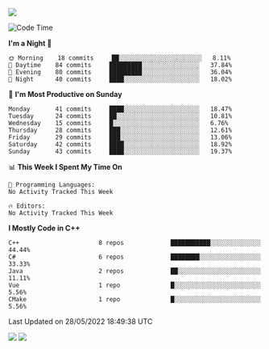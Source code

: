 ![](https://komarev.com/ghpvc/?username=lilpidgey&color=red)
<!--START_SECTION:waka-->
![Code Time](http://img.shields.io/badge/Code%20Time-0%20secs-blue)

**I'm a Night 🦉** 

```text
🌞 Morning    18 commits     ██░░░░░░░░░░░░░░░░░░░░░░░   8.11% 
🌆 Daytime    84 commits     █████████░░░░░░░░░░░░░░░░   37.84% 
🌃 Evening    80 commits     █████████░░░░░░░░░░░░░░░░   36.04% 
🌙 Night      40 commits     ████░░░░░░░░░░░░░░░░░░░░░   18.02%

```
📅 **I'm Most Productive on Sunday** 

```text
Monday       41 commits     ████░░░░░░░░░░░░░░░░░░░░░   18.47% 
Tuesday      24 commits     ██░░░░░░░░░░░░░░░░░░░░░░░   10.81% 
Wednesday    15 commits     █░░░░░░░░░░░░░░░░░░░░░░░░   6.76% 
Thursday     28 commits     ███░░░░░░░░░░░░░░░░░░░░░░   12.61% 
Friday       29 commits     ███░░░░░░░░░░░░░░░░░░░░░░   13.06% 
Saturday     42 commits     ████░░░░░░░░░░░░░░░░░░░░░   18.92% 
Sunday       43 commits     ████░░░░░░░░░░░░░░░░░░░░░   19.37%

```


📊 **This Week I Spent My Time On** 

```text
💬 Programming Languages: 
No Activity Tracked This Week

🔥 Editors: 
No Activity Tracked This Week

```

**I Mostly Code in C++** 

```text
C++                      8 repos             ███████████░░░░░░░░░░░░░░   44.44% 
C#                       6 repos             ████████░░░░░░░░░░░░░░░░░   33.33% 
Java                     2 repos             ██░░░░░░░░░░░░░░░░░░░░░░░   11.11% 
Vue                      1 repo              █░░░░░░░░░░░░░░░░░░░░░░░░   5.56% 
CMake                    1 repo              █░░░░░░░░░░░░░░░░░░░░░░░░   5.56%

```



 Last Updated on 28/05/2022 18:49:38 UTC
<!--END_SECTION:waka-->
![](https://hit.yhype.me/github/profile?user_id=42968544)
![](https://komarev.com/ghpvc/?lilpidgey)
